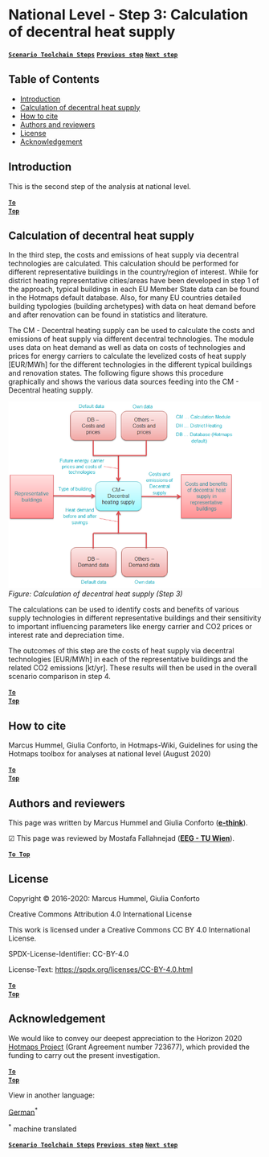 <h1>National Level - Step 3: Calculation of decentral heat supply</h1>

[**`Scenario Toolchain Steps`**](guide-national-level-comprehensive-assessment-eed#part-iii-analysis-of-the-economic-potential-for-efficiency-in-heating-and-cooling_different-steps)
[**`Previous step`**](Step-2-Costs-and-potentials-for-district-heating-in-representative-regions-or-cities)
[**`Next step`**](Step-4-Comparison-of-results-for-different-scenarios)

## Table of Contents
* [Introduction](#introduction)
* [Calculation of decentral heat supply](#calculation-of-decentral-heat-supply)
* [How to cite](#how-to-cite)
* [Authors and reviewers](#authors-and-reviewers)
* [License](#license)
* [Acknowledgement](#acknowledgement)


## Introduction
This is the second step of the analysis at national level.

<code><ins>**[To Top](#table-of-contents)**</ins></code>

## Calculation of decentral heat supply

In the third step, the costs and emissions of heat supply via decentral technologies are calculated. This calculation should be performed for different representative buildings in the country/region of interest. While for district heating representative cities/areas have been developed in step 1 of the approach, typical buildings in each EU Member State data can be found in the Hotmaps default database. Also, for many EU countries detailed building typologies (building archetypes) with data on heat demand before and after renovation can be found in statistics and literature.

The CM - Decentral heating supply can be used to calculate the costs and emissions of heat supply via different decentral technologies. The module uses data on heat demand as well as data on costs of technologies and prices for energy carriers to calculate the levelized costs of heat supply [EUR/MWh] for the different technologies in the different typical buildings and renovation states. The following figure shows this procedure graphically and shows the various data sources feeding into the CM - Decentral heating supply.

![](../images/Hotmaps_ApproachNational_Step3.png)
*Figure: Calculation of decentral heat supply (Step 3)*

The calculations can be used to identify costs and benefits of various supply technologies in different representative buildings and their sensitivity to important influencing parameters like energy carrier and CO2 prices or interest rate and depreciation time.

The outcomes of this step are the costs of heat supply via decentral technologies [EUR/MWh] in each of the representative buildings and the related CO2 emissions [kt/yr]. These results will then be used in the overall scenario comparison in step 4.

<code><ins>**[To Top](#table-of-contents)**</ins></code>


## How to cite
Marcus Hummel, Giulia Conforto, in Hotmaps-Wiki, Guidelines for using the Hotmaps toolbox for analyses at national level (August 2020)

<code><ins>**[To Top](#table-of-contents)**</ins></code>


## Authors and reviewers

This page was written by Marcus Hummel and Giulia Conforto (**[e-think](https://e-think.ac.at)**).

&#9745; This page was reviewed by Mostafa Fallahnejad (**[EEG - TU Wien](https://eeg.tuwien.ac.at/)**).


[**`To Top`**](#table-of-contents)

## License

Copyright © 2016-2020: Marcus Hummel, Giulia Conforto

Creative Commons Attribution 4.0 International License

This work is licensed under a Creative Commons CC BY 4.0 International License.

SPDX-License-Identifier: CC-BY-4.0

License-Text: https://spdx.org/licenses/CC-BY-4.0.html


<code><ins>**[To Top](#table-of-contents)**</ins></code>

## Acknowledgement
We would like to convey our deepest appreciation to the Horizon 2020 [Hotmaps Project](https://www.hotmaps-project.eu) (Grant Agreement number 723677), which provided the funding to carry out the present investigation.

<code><ins>**[To Top](#table-of-contents)**</ins></code>




<!--- THIS IS A SUPER UNIQUE IDENTIFIER -->

View in another language:

 [German](../de/GL-national)<sup>\*</sup> 

<sup>\*</sup> machine translated

[**`Scenario Toolchain Steps`**](guide-national-level-comprehensive-assessment-eed#part-iii-analysis-of-the-economic-potential-for-efficiency-in-heating-and-cooling_different-steps)
[**`Previous step`**](Step-2-Costs-and-potentials-for-district-heating-in-representative-regions-or-cities)
[**`Next step`**](Step-4-Comparison-of-results-for-different-scenarios)